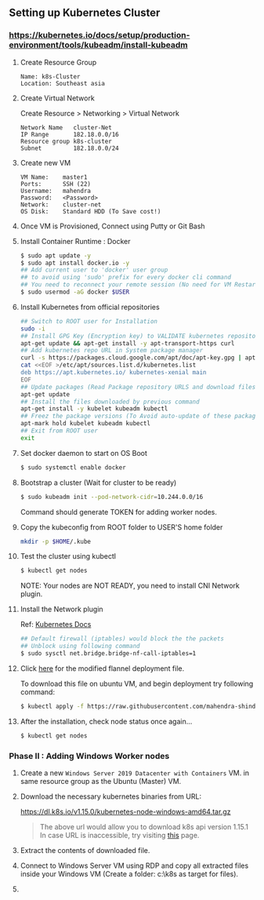 ## Setting up Kubernetes Cluster

### https://kubernetes.io/docs/setup/production-environment/tools/kubeadm/install-kubeadm

1. Create Resource Group 

    ```
    Name: k8s-Cluster
    Location: Southeast asia
    ```

2. Create Virtual Network

    Create Resource > Networking > Virtual Network
    ```
    Network Name   cluster-Net
    IP Range       182.18.0.0/16
    Resource group k8s-cluster
    Subnet         182.18.0.0/24
    ```

3.  Create new VM 

    ```
    VM Name:    master1
    Ports:      SSH (22)
    Username:   mahendra
    Password:   <Password>
    Network:    cluster-net
    OS Disk:    Standard HDD (To Save cost!)
    ```

4.  Once VM is Provisioned, Connect using Putty or Git Bash

5.  Install Container Runtime : Docker
    ```bash
    $ sudo apt update -y
    $ sudo apt install docker.io -y
    ## Add current user to 'docker' user group
    ## to avoid using 'sudo' prefix for every docker cli command
    ## You need to reconnect your remote session (No need for VM Restart!)
    $ sudo usermod -aG docker $USER
    ```

6.  Install Kubernetes from official repositories
    
    ```bash
    ## Switch to ROOT user for Installation
    sudo -i
    ## Install GPG Key (Encryption key) to VALIDATE kubernetes repository packages
    apt-get update && apt-get install -y apt-transport-https curl
    ## Add kubernetes repo URL in System package manager
    curl -s https://packages.cloud.google.com/apt/doc/apt-key.gpg | apt-key add -
    cat <<EOF >/etc/apt/sources.list.d/kubernetes.list
    deb https://apt.kubernetes.io/ kubernetes-xenial main
    EOF
    ## Update packages (Read Package repository URLS and download files)
    apt-get update
    ## Install the files downloaded by previous command
    apt-get install -y kubelet kubeadm kubectl
    ## Freez the package versions (To Avoid auto-update of these packages)
    apt-mark hold kubelet kubeadm kubectl
    ## Exit from ROOT user
    exit
    ```

7.  Set docker daemon to start on OS Boot
    ```bash
    $ sudo systemctl enable docker
    ```

8.  Bootstrap a cluster (Wait for cluster to be ready)
    ```bash
    $ sudo kubeadm init --pod-network-cidr=10.244.0.0/16
    ```

    Command should generate TOKEN for adding worker nodes.

9.  Copy the kubeconfig from ROOT folder to USER'S home folder

    ```bash
    mkdir -p $HOME/.kube                                                         sudo cp -i /etc/kubernetes/admin.conf $HOME/.kube/config                     sudo chown $(id -u):$(id -g) $HOME/.kube/config 
    ```

10. Test the cluster using kubectl

    ```bash
    $ kubectl get nodes
    ```

    NOTE: Your nodes are NOT READY, you need to install CNI Network plugin.

11. Install the Network plugin 

    Ref: [Kubernetes Docs](https://kubernetes.io/docs/setup/production-environment/tools/kubeadm/create-cluster-kubeadm/)
    
    ```bash
    ## Default firewall (iptables) would block the the packets
    ## Unblock using following command
    $ sudo sysctl net.bridge.bridge-nf-call-iptables=1
    ```

12. Click [here](./kube-flannel.yml) for the modified flannel deployment file.

    To download this file on ubuntu VM, and begin deployment try following command:
    ```bash
    $ kubectl apply -f https://raw.githubusercontent.com/mahendra-shinde/docker-k8s-july-2019/master/k8s-with-windows-workers/kube-flannel.yml 
    ```
    
13. After the installation, check node status once again...

    ```bash
    $ kubectl get nodes
    ```

### Phase II  : Adding Windows Worker nodes

1.  Create a new `Windows Server 2019 Datacenter with Containers` VM. in same resource group as the Ubuntu (Master) VM.

2.  Download the necessary kubernetes binaries from URL:

    https://dl.k8s.io/v1.15.0/kubernetes-node-windows-amd64.tar.gz 

    > The above url would allow you to download k8s api version 1.15.1
      In case URL is inaccessible, try visiting [this](https://github.com/kubernetes/kubernetes/blob/master/CHANGELOG-1.15.md#v1151) page.

3.  Extract the contents of downloaded file.
4.  Connect to Windows Server VM using RDP and copy all extracted files inside your Windows VM (Create a folder: c:\k8s as target for files).
5.   